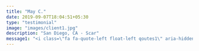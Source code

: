 ```yaml
---
title: "May C."
date: 2019-09-07T18:04:51+05:30
type: "testimonial"
image: "images/client1.jpg"
description: "San Diego, CA - Scar"
message1: "<i class=\"fa fa-quote-left float-left qoutes1\" aria-hidden=\"true\"></i><br> I just wanted to send you a message to thank you. I used Caspah to lighten a really blatant scar from the c-section I had after giving birth to my son. I applied it as I was directed to do by your customer service person that I emailed and am very impressed with my result. I am very satisfied with the end result. I would recommend this cream to anyone looking to lighten a c-section scar.<i class=\"fa fa-quote-right float-right qoutes1\" aria-hidden=\"true\"></i>"
---
```




